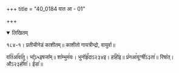 +++
title = "40_0184 वात आ - 01"

+++
<details open><summary>लिखितम्</summary>

१८४-१। प्रतीचीनेडं काशीतम्॥ काशीतो गायत्रीन्द्रो, वायुर्वा॥

वा꣤꣯त꣥आ꣤꣯वा꣥꣯तु। भा꣤ऽ५इषजा꣤म्॥ शा꣡म्भुम꣢यः। भुनो꣡हृ꣪दाऽ२३४इ। हा꣣꣯हो꣢इ॥ प्र꣡नआ꣯यूꣳषी꣢ऽ३ता꣢॥ रिषा꣡त्। औऽ२३हो꣤वा꣥। ई꣤डा꣥॥
</details>